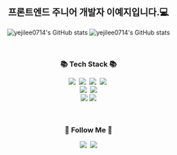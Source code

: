 <div align="center">
  
  ## 프론트엔드 주니어 개발자 이예지입니다.💻

<!--
<p align='center'>
    <img src="https://capsule-render.vercel.app/api?type=waving&color=auto&height=300&section=header&text=프론트엔드%20개발자%20이예지입니다.💻&fontSize=48&animation=fadeIn&fontAlignY=38"/>
</p>
-->

![yejilee0714's GitHub stats](https://github-readme-stats-sigma-five.vercel.app/api?username=yejilee0714&show_icons=true&theme=default)
![yejilee0714's GitHub stats](https://github-readme-stats-sigma-five.vercel.app/api/top-langs/?username=yejilee0714&show_icons=true&theme=default)

<br />

<h3 align="center">📚 Tech Stack 📚</h3>
<p align="center">
  <img src="https://img.shields.io/badge/HTML-E34F26?style=for-the-badge&logo=html5&logoColor=white"/></a>&nbsp
  <img src="https://img.shields.io/badge/CSS-1572B6?style=for-the-badge&logo=css3&logoColor=white"/></a>&nbsp
  <img src="https://img.shields.io/badge/Javascript-FFB13B?style=for-the-badge&logo=javascript&logoColor=white"/></a>&nbsp 
  <img src="https://img.shields.io/badge/React-61DAFB?style=for-the-badge&logo=react&logoColor=white"/></a>&nbsp 
  <br>
  <img src="https://img.shields.io/badge/Sass-CC6699?style=for-the-badge&logo=sass&logoColor=white"/></a>&nbsp 
  <img src="https://img.shields.io/badge/styled--components-DB7093?&style=for-the-badge&logo=styled-components&logoColor=white" />
  <br>
  <img src="https://img.shields.io/badge/Figma-F24E1E?&style=for-the-badge&logo=figma&logoColor=white" />
  <img src="https://img.shields.io/badge/Notion-000000?&style=for-the-badge&logo=notion&logoColor=white" />
</p>

<br />

<h3 align="center">🌈 Follow Me 🌈</h3>
<p align="center">
  <a href="https://velog.io/@yejilee0714/posts"><img src="https://img.shields.io/badge/Tech%20Blog-11B48A?style=for-the-badge&logo=Vimeo&logoColor=white&link=https://velog.io/@hyeinisfree"/></a>&nbsp
  <a href="mailto:ellie.yejilee@gmail.com"><img src="https://img.shields.io/badge/Gmail-d14836?style=for-the-badge&logo=Gmail&logoColor=white&link=kimhyein7110@gmail.com"/></a>
</p>


<!--
**yejilee0714/yejilee0714** is a ✨ _special_ ✨ repository because its `README.md` (this file) appears on your GitHub profile.

Here are some ideas to get you started:

- 🔭 I’m currently working on ...
- 🌱 I’m currently learning ...
- 👯 I’m looking to collaborate on ...
- 🤔 I’m looking for help with ...
- 💬 Ask me about ...
- 📫 How to reach me: ...
- 😄 Pronouns: ...
- ⚡ Fun fact: ...
-->
